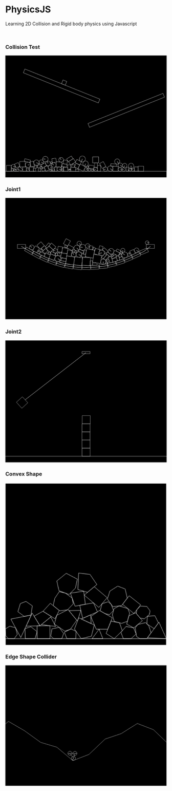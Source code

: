 # PhysicsJS
Learning 2D Collision and Rigid body physics using Javascript

<br>

### Collision Test
![Scene1](images/image1.PNG)

### Joint1
![Joint1](images/image2.PNG)

### Joint2
![Joint2](images/image3.png)

### Convex Shape
![Convex](images/convexShape.png)

### Edge Shape Collider
![Edge](images/edgeShape.png)

